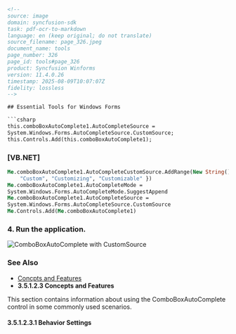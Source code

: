 ```html
<!--
source: image
domain: syncfusion-sdk
task: pdf-ocr-to-markdown
language: en (keep original; do not translate)
source_filename: page_326.jpeg
document_name: tools
page_number: 326
page_id: tools#page_326
product: Syncfusion Winforms
version: 11.4.0.26
timestamp: 2025-08-09T10:07:07Z
fidelity: lossless
-->

## Essential Tools for Windows Forms

```csharp
this.comboBoxAutoComplete1.AutoCompleteSource = 
System.Windows.Forms.AutoCompleteSource.CustomSource;
this.Controls.Add(this.comboBoxAutoComplete1);
```

### [VB.NET]

```vb
Me.comboBoxAutoComplete1.AutoCompleteCustomSource.AddRange(New String() { 
    "Custom", "Customizing", "Customizable" })
Me.comboBoxAutoComplete1.AutoCompleteMode = 
System.Windows.Forms.AutoCompleteMode.SuggestAppend
Me.comboBoxAutoComplete1.AutoCompleteSource = 
System.Windows.Forms.AutoCompleteSource.CustomSource
Me.Controls.Add(Me.comboBoxAutoComplete1)
```

### 4. Run the application.

![ComboBoxAutoComplete with CustomSource](https://via.placeholder.com/100x100 "Caption for Figure 139: ComboBoxAutoComplete with CustomSource")

### See Also

- [Concpts and Features](#)
- **3.5.1.2.3 Concepts and Features**

This section contains information about using the ComboBoxAutoComplete control in some commonly used scenarios.

#### 3.5.1.2.3.1 Behavior Settings

<!-- tags: [ComboBoxAutoComplete, CustomSource, AutoCompleteSource, AutoCompleteMode, SuggestAppend, Behavior Settings] keywords: [ComboBoxAutoComplete, CustomSource, AutoCompleteSource, AutoCompleteMode, SuggestAppend, Behavior Settings] -->
``` 
